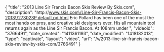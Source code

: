 {
    "title": "2013 Line Sir Francis Bacon Skis Review By Skis.com",
    "description": "http:\/\/www.skis.com\/Line-Sir-Francis-Bacon-Skis-2013\/273023P,default,pd.html  Eric Pollard has been one of the most the most hands on pros, and creative ski designers ever. His all mountain tool returns again as the Line Sir Francis Bacon. At 108mm under ",
    "videoid": "3766491",
    "date_created": "1411361193",
    "date_modified": "1418182013",
    "type": "captivate",
    "layout": "video",
    "url": "\/v\/2013-line-sir-francis-bacon-skis-review-by-skis-com\/3766491"
}